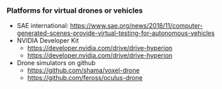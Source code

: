 ### Platforms for virtual drones or vehicles

+ SAE international: https://www.sae.org/news/2018/11/computer-generated-scenes-provide-virtual-testing-for-autonomous-vehicles
+ NVIDIA Developer Kit 
   + https://developer.nvidia.com/drive/drive-hyperion
   + https://developer.nvidia.com/drive/drive-hyperion
+ Drone simulators on github
   + https://github.com/shama/voxel-drone
   + https://github.com/feross/oculus-drone
